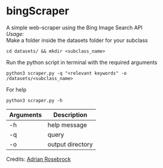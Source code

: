 # bingScraper
A simple web-scraper using the Bing Image Search API <br>
*Usage:* <br>
Make a folder inside the datasets folder for your subclass 
```
cd datasets/ && mkdir <subclass_name>
```
Run the python script in terminal with the required arguments
```
python3 scraper.py -q "<relevant keywords" -o /datasets/<subclass_name>
```
For help
```
python3 scraper.py -h
```

| Arguments        | Description              |
| ---------- | ------------------------ |
| -h     | help message     |
| -q   | query |
| -o      | output directory |


Credits: [Adrian Rosebrock](https://github.com/jrosebr1)
